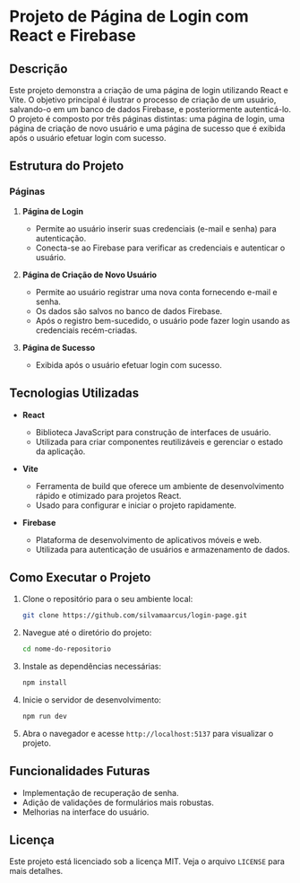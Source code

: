# Projeto de Página de Login com React e Firebase

## Descrição

Este projeto demonstra a criação de uma página de login utilizando React e Vite. O objetivo principal é ilustrar o processo de criação de um usuário, salvando-o em um banco de dados Firebase, e posteriormente autenticá-lo. O projeto é composto por três páginas distintas: uma página de login, uma página de criação de novo usuário e uma página de sucesso que é exibida após o usuário efetuar login com sucesso.

## Estrutura do Projeto

### Páginas

1. **Página de Login**
    - Permite ao usuário inserir suas credenciais (e-mail e senha) para autenticação.
    - Conecta-se ao Firebase para verificar as credenciais e autenticar o usuário.

2. **Página de Criação de Novo Usuário**
    - Permite ao usuário registrar uma nova conta fornecendo e-mail e senha.
    - Os dados são salvos no banco de dados Firebase.
    - Após o registro bem-sucedido, o usuário pode fazer login usando as credenciais recém-criadas.

3. **Página de Sucesso**
    - Exibida após o usuário efetuar login com sucesso.

## Tecnologias Utilizadas

- **React**
    - Biblioteca JavaScript para construção de interfaces de usuário.
    - Utilizada para criar componentes reutilizáveis e gerenciar o estado da aplicação.

- **Vite**
    - Ferramenta de build que oferece um ambiente de desenvolvimento rápido e otimizado para projetos React.
    - Usado para configurar e iniciar o projeto rapidamente.

- **Firebase**
    - Plataforma de desenvolvimento de aplicativos móveis e web.
    - Utilizada para autenticação de usuários e armazenamento de dados.

## Como Executar o Projeto

1. Clone o repositório para o seu ambiente local:
    ```sh
    git clone https://github.com/silvamaarcus/login-page.git
    ```

2. Navegue até o diretório do projeto:
    ```sh
    cd nome-do-repositorio
    ```

3. Instale as dependências necessárias:
    ```sh
    npm install
    ```

4. Inicie o servidor de desenvolvimento:
    ```sh
    npm run dev
    ```

5. Abra o navegador e acesse `http://localhost:5137` para visualizar o projeto.


## Funcionalidades Futuras

- Implementação de recuperação de senha.
- Adição de validações de formulários mais robustas.
- Melhorias na interface do usuário.

## Licença

Este projeto está licenciado sob a licença MIT. Veja o arquivo `LICENSE` para mais detalhes.
